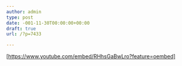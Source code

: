```yaml
---
author: admin
type: post
date: -001-11-30T00:00:00+00:00
draft: true
url: /?p=7433

---
```

[https://www.youtube.com/embed/RHhsGaBwLro?feature=oembed]